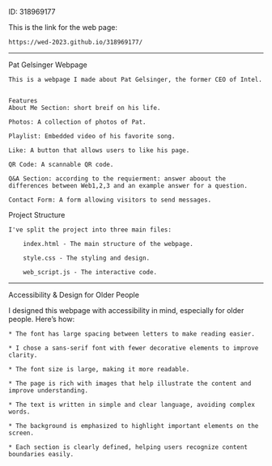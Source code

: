 ID: 318969177

This is the link for the web page:

    https://wed-2023.github.io/318969177/

-----------------------------------------------------------------------------------------------

Pat Gelsinger Webpage

    This is a webpage I made about Pat Gelsinger, the former CEO of Intel. 


    Features
    About Me Section: short breif on his life.

    Photos: A collection of photos of Pat.

    Playlist: Embedded video of his favorite song.

    Like: A button that allows users to like his page.

    QR Code: A scannable QR code.

    Q&A Section: according to the requierment: answer aboout the differences between Web1,2,3 and an example answer for a question.

    Contact Form: A form allowing visitors to send messages.

Project Structure

    I've split the project into three main files:

        index.html - The main structure of the webpage.

        style.css - The styling and design.

        web_script.js - The interactive code.




------------------------------------------------------------------------------------------------

Accessibility & Design for Older People

I designed this webpage with accessibility in mind, especially for older people. Here’s how:

    * The font has large spacing between letters to make reading easier.

    * I chose a sans-serif font with fewer decorative elements to improve clarity.

    * The font size is large, making it more readable.

    * The page is rich with images that help illustrate the content and improve understanding.

    * The text is written in simple and clear language, avoiding complex words.

    * The background is emphasized to highlight important elements on the screen.

    * Each section is clearly defined, helping users recognize content boundaries easily.


